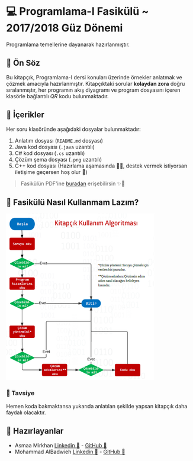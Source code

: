 # 💻 Programlama-I Fasikülü ~ 2017/2018 Güz Dönemi 
Programlama temellerine dayanarak hazırlanmıştır.

## 🎤 Ön Söz
Bu kitapçık, Programlama-I dersi konuları üzerinde örnekler anlatmak ve çözmek amacıyla hazırlanmıştır. Kitapçıktaki sorular **kolaydan zora** doğru sıralanmıştır, her programın akış diyagramı ve program dosyasını içeren klasörle bağlantılı _QR_ kodu bulunmaktadır.

## 📑 İçerikler
Her soru klasöründe aşağıdaki dosyalar bulunmaktadır:
1. Anlatım dosyası (`README.md` dosyası)
2. Java kod dosyası (`.java` uzantılı)
3. C# kod dosyası (`.cs` uzantılı)
4. Çözüm şema dosyası (`.png` uzantılı)
5. C++ kod dosyası (Hazırlama aşamasında 👩‍💻, destek vermek istiyorsan iletişime geçersen hoş olur 🤗)

> Fasikülün PDF'ine [buradan](./res/Programlama-IKitapçığıV.1.pdf) erişebilirsin ✨🚩

## 📍 Fasikülü Nasıl Kullanmam Lazım?
<img src="./res/KullanmaAlgoritmasi.PNG" width="400"  />

### 🔖 Tavsiye
Hemen koda bakmaktansa yukarıda anlatılan şekilde yapsan kitapçık daha faydalı olacaktır.

## 🙌 Hazırlayanlar
- Asmaa Mirkhan [Linkedin 🔗](https://www.linkedin.com/in/asmaa-mirkhan/) - [GitHub 🔗](https://github.com/asmaamirkhan)
- Mohammad AlBadwieh [Linkedin 🔗](https://www.linkedin.com/in/mhdb96/) - [GitHub 🔗](https://github.com/mhdb96)
